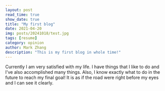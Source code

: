 ```yaml
---
layout: post
read_time: true
show_date: true
title: "My first blog"
date: 2021-04-20
img: posts/20241018/test.jpg
tags: [resume]
category: opinion
author: Mark Zhang
description: "This is my first blog in whole time!"
---
```

Currently I am very satisfied with my life.
I have things that I like to do and I've also accomplished many things.
Also, I know exactly what to do in the future to reach my final goal! It is as if the road were right before my eyes and I can see it clearly.
